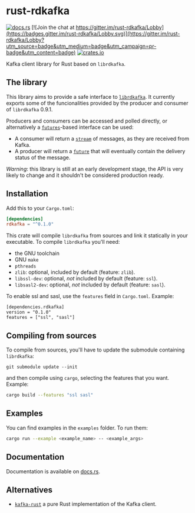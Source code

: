 # rust-rdkafka

[![docs.rs](https://docs.rs/rdkafka/badge.svg)](https://docs.rs/rdkafka/)
[![Join the chat at https://gitter.im/rust-rdkafka/Lobby](https://badges.gitter.im/rust-rdkafka/Lobby.svg)](https://gitter.im/rust-rdkafka/Lobby?utm_source=badge&utm_medium=badge&utm_campaign=pr-badge&utm_content=badge)
[![crates.io](https://img.shields.io/crates/v/rdkafka.svg)](https://crates.io/crates/rdkafka)

Kafka client library for Rust based on `librdkafka`.

## The library
This library aims to provide a safe interface to [`librdkafka`].
It currently exports some of the funcionalities provided by the producer and consumer
of `librdkafka` 0.9.1.

Producers and consumers can be accessed and polled directly, or alternatively
a [`futures`]-based interface can be used:

* A consumer will return a [`stream`] of messages, as they are received from Kafka.
* A producer will return a [`future`] that will eventually contain the delivery
status of the message.

[`librdkafka`]: https://github.com/edenhill/librdkafka
[`futures`]: https://github.com/alexcrichton/futures-rs
[`future`]: https://docs.rs/futures/0.1.3/futures/trait.Future.html
[`stream`]: https://docs.rs/futures/0.1.3/futures/stream/trait.Stream.html

*Warning*: this library is still at an early development stage, the API is very likely
to change and it shouldn't be considered production ready.

## Installation

Add this to your `Cargo.toml`:

```toml
[dependencies]
rdkafka = "^0.1.0"
```

This crate will compile `librdkafka` from sources and link it statically in your
executable. To compile `librdkafka` you'll need:

* the GNU toolchain
* GNU `make`
* `pthreads`
* `zlib`: optional, included by default (feature: `zlib`).
* `libssl-dev`: optional, *not* included by default (feature: `ssl`).
* `libsasl2-dev`: optional, *not* included by default (feature: `sasl`).

To enable ssl and sasl, use the `features` field in `Cargo.toml`. Example:

```
[dependencies.rdkafka]
version = "0.1.0"
features = ["ssl", "sasl"]
```

## Compiling from sources

To compile from sources, you'll have to update the submodule containing `librdkafka`:

```
git submodule update --init
```

and then compile using `cargo`, selecting the features that you want. Example:

```bash
cargo build --features "ssl sasl"
```

## Examples

You can find examples in the `examples` folder. To run them:

```bash
cargo run --example <example_name> -- <example_args>
```

## Documentation

Documentation is available on [docs.rs](https://docs.rs/rdkafka/).

## Alternatives

* [`kafka-rust`] a pure Rust implementation of the Kafka client.

[`kafka-rust`]: https://github.com/spicavigo/kafka-rust
